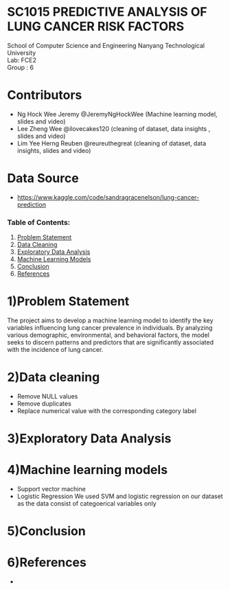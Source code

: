 # SC1015 PREDICTIVE ANALYSIS OF LUNG CANCER RISK FACTORS

School of Computer Science and Engineering
Nanyang Technological University \
Lab: FCE2 \
Group : 6

# Contributors

- Ng Hock Wee Jeremy @JeremyNgHockWee (Machine learning model, slides and video)
- Lee Zheng Wee @ilovecakes120 (cleaning of dataset, data insights , slides and video)
- Lim Yee Herng Reuben @reureuthegreat (cleaning of dataset, data insights, slides and video)
  
# Data Source
- <https://www.kaggle.com/code/sandragracenelson/lung-cancer-prediction>

### Table of Contents:
1. [Problem Statement](#1-Problem-Statement)
2. [Data Cleaning](#2-Data-Cleaning)
3. [Exploratory Data Analysis](#3-Exploratory-Data-Analysis)
4. [Machine Learning Models](#5-Machine-Learning-Models)
5. [Conclusion](#5-Conclusion)
6. [References](#6-References)
   
# 1)Problem Statement
The project aims to develop a machine learning model to identify the key variables influencing lung cancer prevalence in individuals. By analyzing various demographic, environmental, and behavioral factors, the model seeks to discern patterns and predictors that are significantly associated with the incidence of lung cancer. 

# 2)Data cleaning
- Remove NULL values 
- Remove duplicates 
- Replace numerical value with the corresponding category label

# 3)Exploratory Data Analysis

# 4)Machine learning models
- Support vector machine
- Logistic Regression
We used SVM and logistic regression on our dataset as the data consist of categoerical variables only
  
# 5)Conclusion

# 6)References
-
